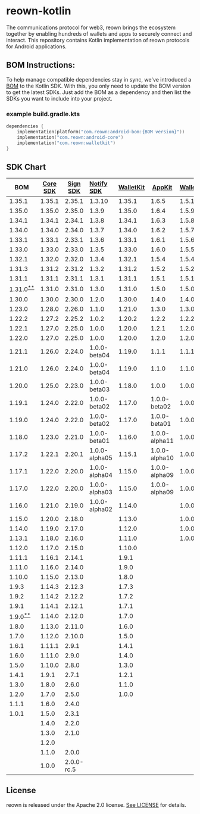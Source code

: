 # **reown-kotlin**

The communications protocol for web3, reown brings the ecosystem together by enabling hundreds of wallets and apps to securely connect and interact. This repository contains Kotlin implementation of
reown protocols for Android applications.

####

## BOM Instructions:

To help manage compatible dependencies stay in sync, we've introduced a [BOM](https://docs.gradle.org/current/userguide/platforms.html#sub:bom_import) to the Kotlin SDK. With this, you only need to
update the BOM version to get the latest SDKs. Just add the BOM as a dependency and then list the SDKs you want to include into your project.

### example build.gradle.kts

```kotlin
dependencies {
    implementation(platform("com.reown:android-bom:{BOM version}"))
    implementation("com.reown:android-core")
    implementation("com.reown:walletkit")
}
```

## SDK Chart

| BOM                                                                                     | [Core SDK](core/android) | [Sign SDK](protocol/sign) | [Notify SDK](protocol/notify) | [WalletKit](product/web3wallet) | [AppKit](product/web3modal) | [WalletConnectModal](product/walletconnectmodal) |
|-----------------------------------------------------------------------------------------|--------------------------|---------------------------|:------------------------------|---------------------------------|-----------------------------|--------------------------------------------------|
| 1.35.1                                                                                  | 1.35.1                   | 2.35.1                    | 1.3.10                        | 1.35.1                          | 1.6.5                       | 1.5.10                                           |
| 1.35.0                                                                                  | 1.35.0                   | 2.35.0                    | 1.3.9                         | 1.35.0                          | 1.6.4                       | 1.5.9                                            |
| 1.34.1                                                                                  | 1.34.1                   | 2.34.1                    | 1.3.8                         | 1.34.1                          | 1.6.3                       | 1.5.8                                            |
| 1.34.0                                                                                  | 1.34.0                   | 2.34.0                    | 1.3.7                         | 1.34.0                          | 1.6.2                       | 1.5.7                                            |
| 1.33.1                                                                                  | 1.33.1                   | 2.33.1                    | 1.3.6                         | 1.33.1                          | 1.6.1                       | 1.5.6                                            |
| 1.33.0                                                                                  | 1.33.0                   | 2.33.0                    | 1.3.5                         | 1.33.0                          | 1.6.0                       | 1.5.5                                            |
| 1.32.1                                                                                  | 1.32.0                   | 2.32.0                    | 1.3.4                         | 1.32.1                          | 1.5.4                       | 1.5.4                                            |
| 1.31.3                                                                                  | 1.31.2                   | 2.31.2                    | 1.3.2                         | 1.31.2                          | 1.5.2                       | 1.5.2                                            |
| 1.31.1                                                                                  | 1.31.1                   | 2.31.1                    | 1.3.1                         | 1.31.1                          | 1.5.1                       | 1.5.1                                            |
| 1.31.0<sup>[**](https://gist.github.com/TalhaAli00/7b9e1cadf19b9dc5141cd033aa4e6172)    | 1.31.0                   | 2.31.0                    | 1.3.0                         | 1.31.0                          | 1.5.0                       | 1.5.0                                            |
| 1.30.0                                                                                  | 1.30.0                   | 2.30.0                    | 1.2.0                         | 1.30.0                          | 1.4.0                       | 1.4.0                                            |
| 1.23.0                                                                                  | 1.28.0                   | 2.26.0                    | 1.1.0                         | 1.21.0                          | 1.3.0                       | 1.3.0                                            |
| 1.22.2                                                                                  | 1.27.2                   | 2.25.2                    | 1.0.2                         | 1.20.2                          | 1.2.2                       | 1.2.2                                            |
| 1.22.1                                                                                  | 1.27.0                   | 2.25.0                    | 1.0.0                         | 1.20.0                          | 1.2.1                       | 1.2.0                                            |
| 1.22.0                                                                                  | 1.27.0                   | 2.25.0                    | 1.0.0                         | 1.20.0                          | 1.2.0                       | 1.2.0                                            |
| 1.21.1                                                                                  | 1.26.0                   | 2.24.0                    | 1.0.0-beta04                  | 1.19.0                          | 1.1.1                       | 1.1.1                                            |
| 1.21.0                                                                                  | 1.26.0                   | 2.24.0                    | 1.0.0-beta04                  | 1.19.0                          | 1.1.0                       | 1.1.0                                            |
| 1.20.0                                                                                  | 1.25.0                   | 2.23.0                    | 1.0.0-beta03                  | 1.18.0                          | 1.0.0                       | 1.0.0-beta02                                     |
| 1.19.1                                                                                  | 1.24.0                   | 2.22.0                    | 1.0.0-beta02                  | 1.17.0                          | 1.0.0-beta02                | 1.0.0-beta01                                     |
| 1.19.0                                                                                  | 1.24.0                   | 2.22.0                    | 1.0.0-beta02                  | 1.17.0                          | 1.0.0-beta01                | 1.0.0-beta01                                     |
| 1.18.0                                                                                  | 1.23.0                   | 2.21.0                    | 1.0.0-beta01                  | 1.16.0                          | 1.0.0-alpha11               | 1.0.0-alpha07                                    |
| 1.17.2                                                                                  | 1.22.1                   | 2.20.1                    | 1.0.0-alpha05                 | 1.15.1                          | 1.0.0-alpha10               | 1.0.0-alpha06                                    |
| 1.17.1                                                                                  | 1.22.0                   | 2.20.0                    | 1.0.0-alpha04                 | 1.15.0                          | 1.0.0-alpha09               | 1.0.0-alpha05                                    |
| 1.17.0                                                                                  | 1.22.0                   | 2.20.0                    | 1.0.0-alpha03                 | 1.15.0                          | 1.0.0-alpha09               | 1.0.0-alpha05                                    |
| 1.16.0                                                                                  | 1.21.0                   | 2.19.0                    | 1.0.0-alpha02                 | 1.14.0                          |                             | 1.0.0-alpha04                                    |
| 1.15.0                                                                                  | 1.20.0                   | 2.18.0                    |                               | 1.13.0                          |                             | 1.0.0-alpha03                                    |
| 1.14.0                                                                                  | 1.19.0                   | 2.17.0                    |                               | 1.12.0                          |                             | 1.0.0-alpha02                                    |
| 1.13.1                                                                                  | 1.18.0                   | 2.16.0                    |                               | 1.11.0                          |                             | 1.0.0-alpha01                                    |
| 1.12.0                                                                                  | 1.17.0                   | 2.15.0                    |                               | 1.10.0                          |                             |                                                  |
| 1.11.1                                                                                  | 1.16.1                   | 2.14.1                    |                               | 1.9.1                           |                             |                                                  |
| 1.11.0                                                                                  | 1.16.0                   | 2.14.0                    |                               | 1.9.0                           |                             |                                                  |
| 1.10.0                                                                                  | 1.15.0                   | 2.13.0                    |                               | 1.8.0                           |                             |                                                  |
| 1.9.3                                                                                   | 1.14.3                   | 2.12.3                    |                               | 1.7.3                           |                             |                                                  |
| 1.9.2                                                                                   | 1.14.2                   | 2.12.2                    |                               | 1.7.2                           |                             |                                                  |
| 1.9.1                                                                                   | 1.14.1                   | 2.12.1                    |                               | 1.7.1                           |                             |                                                  |
| 1.9.0<sup>[**](https://github.com/WalletConnect/WalletConnectKotlinV2/issues/821)</sup> | 1.14.0                   | 2.12.0                    |                               | 1.7.0                           |                             |                                                  |
| 1.8.0                                                                                   | 1.13.0                   | 2.11.0                    |                               | 1.6.0                           |                             |                                                  |
| 1.7.0                                                                                   | 1.12.0                   | 2.10.0                    |                               | 1.5.0                           |                             |                                                  |
| 1.6.1                                                                                   | 1.11.1                   | 2.9.1                     |                               | 1.4.1                           |                             |                                                  |
| 1.6.0                                                                                   | 1.11.0                   | 2.9.0                     |                               | 1.4.0                           |                             |                                                  |
| 1.5.0                                                                                   | 1.10.0                   | 2.8.0                     |                               | 1.3.0                           |                             |                                                  |
| 1.4.1                                                                                   | 1.9.1                    | 2.7.1                     |                               | 1.2.1                           |                             |                                                  |
| 1.3.0                                                                                   | 1.8.0                    | 2.6.0                     |                               | 1.1.0                           |                             |                                                  |
| 1.2.0                                                                                   | 1.7.0                    | 2.5.0                     |                               | 1.0.0                           |                             |                                                  |
| 1.1.1                                                                                   | 1.6.0                    | 2.4.0                     |                               |                                 |                             |                                                  |
| 1.0.1                                                                                   | 1.5.0                    | 2.3.1                     |                               |                                 |                             |                                                  |
|                                                                                         | 1.4.0                    | 2.2.0                     |                               |                                 |                             |                                                  |
|                                                                                         | 1.3.0                    | 2.1.0                     |                               |                                 |                             |                                                  |
|                                                                                         | 1.2.0                    |                           |                               |                                 |                             |                                                  |
|                                                                                         | 1.1.0                    | 2.0.0                     |                               |                                 |                             |                                                  |
|                                                                                         | 1.0.0                    | 2.0.0-rc.5                |                               |                                 |                             |                                                  |

## License

reown is released under the Apache 2.0 license. [See LICENSE](/LICENSE) for details.
